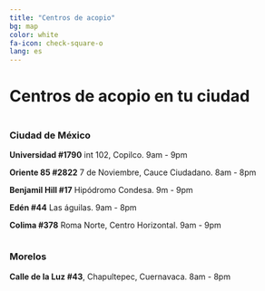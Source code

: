```yaml
---
title: "Centros de acopio"
bg: map
color: white
fa-icon: check-square-o
lang: es
---
```


# Centros de acopio en tu ciudad

<div class="row">
  <div class="column half">
    <h3>Ciudad de México</h3>
    <p><b>Universidad #1790</b> int 102, Copilco. 9am - 9pm</p>
    <p><b>Oriente 85 #2822</b> 7 de Noviembre, Cauce Ciudadano. 8am - 8pm</p>
    <p><b>Benjamil Hill #17</b> Hipódromo Condesa. 9m - 9pm</p>
    <p><b>Edén #44</b> Las águilas. 9am - 8pm</p>
    <p><b>Colima #378</b> Roma Norte, Centro Horizontal. 9am - 9pm</p>
  </div>
  <div class="column half">
    <h3>Morelos</h3>
    <p><b>Calle de la Luz #43</b>, Chapultepec, Cuernavaca. 8am - 8pm</p>
  </div>
</div>
